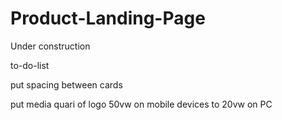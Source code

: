# Product-Landing-Page

Under construction

to-do-list

put spacing between cards

put media quari of logo 50vw on mobile devices to 20vw on PC